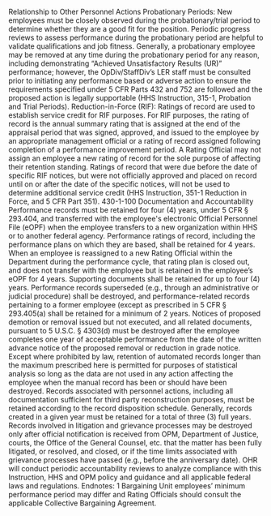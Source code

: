 
Relationship to Other Personnel Actions
Probationary Periods:  New employees must be closely observed during the probationary/trial period to determine whether they are a good fit for the position.  Periodic progress reviews to assess performance during the probationary period are helpful to validate qualifications and job fitness.  Generally, a probationary employee may be removed at any time during the probationary period for any reason, including demonstrating “Achieved Unsatisfactory Results (UR)” performance; however, the OpDiv/StaffDiv’s LER staff must be consulted prior to initiating any performance based or adverse action to ensure the requirements specified under 5 CFR Parts 432 and 752 are followed and the proposed action is legally supportable (HHS Instruction, 315-1, Probation and Trial Periods).
 Reduction-in-Force (RIF):  Ratings of record are used to establish service credit for RIF purposes.  For RIF purposes, the rating of record is the annual summary rating that is assigned at the end of the appraisal period that was signed, approved, and issued to the employee by an appropriate management official or a rating of record assigned following completion of a performance improvement period.  A Rating Official may not assign an employee a new rating of record for the sole purpose of affecting their retention standing.  Ratings of record that were due before the date of specific RIF notices, but were not officially approved and placed on record until on or after the date of the specific notices, will not be used to determine additional service credit (HHS Instruction, 351-1 Reduction in Force, and 5 CFR Part 351).
430-1-100 Documentation and Accountability
Performance records must be retained for four (4) years, under 5 CFR § 293.404, and transferred with the employee's electronic Official Personnel File (eOPF) when the employee transfers to a new organization within HHS or to another federal agency.
Performance ratings of record, including the performance plans on which they are based, shall be retained for 4 years.  When an employee is reassigned to a new Rating Official within the Department during the performance cycle, that rating plan is closed out, and does not transfer with the employee but is retained in the employee’s eOPF for 4 years.
Supporting documents shall be retained for up to four (4) years.
Performance records superseded (e.g., through an administrative or judicial procedure) shall be destroyed, and performance-related records pertaining to a former employee (except as prescribed in 5 CFR § 293.405(a) shall be retained for a minimum of 2 years.
Notices of proposed demotion or removal issued but not executed, and all related documents, pursuant to 5 U.S.C. § 4303(d) must be destroyed after the employee completes one year of acceptable performance from the date of the written advance notice of the proposed removal or reduction in grade notice.
Except where prohibited by law, retention of automated records longer than the maximum prescribed here is permitted for purposes of statistical analysis so long as the data are not used in any action affecting the employee when the manual record has been or should have been destroyed.
Records associated with personnel actions, including all documentation sufficient for third party reconstruction purposes, must be retained according to the record disposition schedule.  Generally, records created in a given year must be retained for a total of three (3) full years.  Records involved in litigation and grievance processes may be destroyed only after official notification is received from OPM, Department of Justice, courts, the Office of the General Counsel, etc. that the matter has been fully litigated, or resolved, and closed, or if the time limits associated with grievance processes have passed (e.g., before the anniversary date).
OHR will conduct periodic accountability reviews to analyze compliance with this Instruction, HHS and OPM policy and guidance and all applicable federal laws and regulations.
Endnotes:
1 Bargaining Unit employees’ minimum performance period may differ and Rating Officials should consult the applicable Collective Bargaining Agreement.
